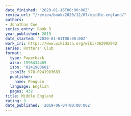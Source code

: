 ```yaml
---
date_finished: '2020-01-16T00:00:00Z'
review_url: "/review/book/2020/12/07/middle-england/"
authors:
- Jonathan Coe
series_entry: Book 3
year_published: 2019
date_started: '2020-01-01T00:00:00Z'
work_iri: https://www.wikidata.org/wiki/Q62992042
series: Rotters' Club
format:
  type: Paperback
  aisn: 1596434465
  isbn: '0241983681'
  isbn13: 978-0241983683
  publisher:
    name: Penguin
  language: English
  pages: 432
title: Middle England
rating: 3
date_published: '2019-06-04T00:00:00Z'
---
```



